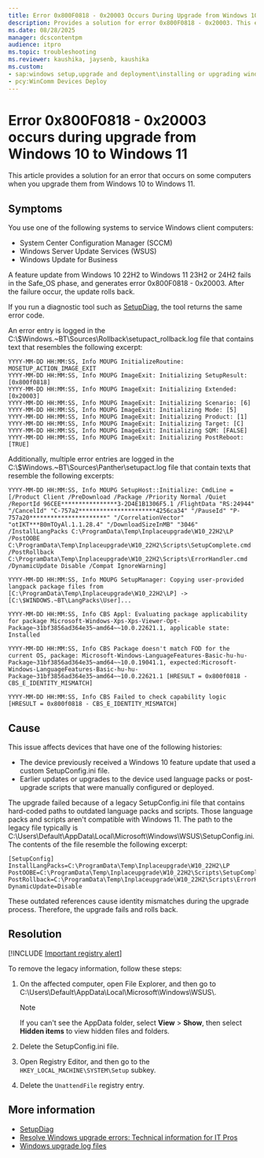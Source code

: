```yaml
---
title: Error 0x800F0818 - 0x20003 Occurs During Upgrade from Windows 10 to Windows 11
description: Provides a solution for error 0x800F0818 - 0x20003. This error occurs on some computers when you upgrade from Windows 10 to Windows 11.
ms.date: 08/28/2025
manager: dcscontentpm
audience: itpro
ms.topic: troubleshooting
ms.reviewer: kaushika, jaysenb, kaushika
ms.custom:
- sap:windows setup,upgrade and deployment\installing or upgrading windows
- pcy:WinComm Devices Deploy
---
```


# Error 0x800F0818 - 0x20003 occurs during upgrade from Windows 10 to Windows 11

This article provides a solution for an error that occurs on some computers when you upgrade them from Windows 10 to Windows 11.

## Symptoms

You use one of the following systems to service Windows client computers:

- System Center Configuration Manager (SCCM)
- Windows Server Update Services (WSUS)
- Windows Update for Business

A feature update from Windows 10 22H2 to Windows 11 23H2 or 24H2 fails in the Safe_OS phase, and generates error 0x800F0818 - 0x20003. After the failure occur, the update rolls back.

If you run a diagnostic tool such as [SetupDiag](/windows/deployment/upgrade/setupdiag), the tool returns the same error code.

An error entry is logged in the C:\\$Windows.~BT\\Sources\\Rollback\\setupact_rollback.log file that contains text that resembles the following excerpt:

```output
YYYY-MM-DD HH:MM:SS, Info MOUPG InitializeRoutine: MOSETUP_ACTION_IMAGE_EXIT
YYYY-MM-DD HH:MM:SS, Info MOUPG ImageExit: Initializing SetupResult: [0x800f0818]
YYYY-MM-DD HH:MM:SS, Info MOUPG ImageExit: Initializing Extended: [0x20003]
YYYY-MM-DD HH:MM:SS, Info MOUPG ImageExit: Initializing Scenario: [6]
YYYY-MM-DD HH:MM:SS, Info MOUPG ImageExit: Initializing Mode: [5]
YYYY-MM-DD HH:MM:SS, Info MOUPG ImageExit: Initializing Product: [1]
YYYY-MM-DD HH:MM:SS, Info MOUPG ImageExit: Initializing Target: [C]
YYYY-MM-DD HH:MM:SS, Info MOUPG ImageExit: Initializing SQM: [FALSE]
YYYY-MM-DD HH:MM:SS, Info MOUPG ImageExit: Initializing PostReboot: [TRUE]
```

Additionally, multiple error entries are logged in the C:\\$Windows.~BT\\Sources\\Panther\\setupact.log file that contain texts that resemble the following excerpts:

```output
YYYY-MM-DD HH:MM:SS, Info MOUPG SetupHost::Initialize: CmdLine = [/Product Client /PreDownload /Package /Priority Normal /Quiet /ReportId 96CEE****************3-2D4E1B1306F5.1 /FlightData "RS:24944" "/CancelId" "C-757a2**********************4256ca34" "/PauseId" "P-757a20**********************" "/CorrelationVector" "otIKT***B0mTOyAl.1.1.28.4" "/DownloadSizeInMB" "3046" /InstallLangPacks C:\ProgramData\Temp\Inplaceupgrade\W10_22H2\LP /PostOOBE C:\ProgramData\Temp\Inplaceupgrade\W10_22H2\Scripts\SetupComplete.cmd /PostRollback C:\ProgramData\Temp\Inplaceupgrade\W10_22H2\Scripts\ErrorHandler.cmd /DynamicUpdate Disable /Compat IgnoreWarning]
```

```output
YYYY-MM-DD HH:MM:SS, Info MOUPG SetupManager: Copying user-provided langpack package files from [C:\ProgramData\Temp\Inplaceupgrade\W10_22H2\LP] -> [C:\$WINDOWS.~BT\LangPacks\User]...
```

```output
YYYY-MM-DD HH:MM:SS, Info CBS Appl: Evaluating package applicability for package Microsoft-Windows-Xps-Xps-Viewer-Opt-Package~31bf3856ad364e35~amd64~~10.0.22621.1, applicable state: Installed

YYYY-MM-DD HH:MM:SS, Info CBS Package doesn't match FOD for the current OS, package: Microsoft-Windows-LanguageFeatures-Basic-hu-hu-Package~31bf3856ad364e35~amd64~~10.0.19041.1, expected:Microsoft-Windows-LanguageFeatures-Basic-hu-hu-Package~31bf3856ad364e35~amd64~~10.0.22621.1 [HRESULT = 0x800f0818 - CBS_E_IDENTITY_MISMATCH]

YYYY-MM-DD HH:MM:SS, Info CBS Failed to check capability logic [HRESULT = 0x800f0818 - CBS_E_IDENTITY_MISMATCH]
```

## Cause

This issue affects devices that have one of the following histories:

- The device previously received a Windows 10 feature update that used a custom SetupConfig.ini file.
- Earlier updates or upgrades to the device used language packs or post-upgrade scripts that were manually configured or deployed.

The upgrade failed because of a legacy SetupConfig.ini file that contains hard-coded paths to outdated language packs and scripts. Those language packs and scripts aren't compatible with Windows 11. The path to the legacy file typically is C:\Users\Default\AppData\Local\Microsoft\Windows\WSUS\SetupConfig.ini. The contents of the file resemble the following excerpt:

```output
[SetupConfig]
InstallLangPacks=C:\ProgramData\Temp\Inplaceupgrade\W10_22H2\LP
PostOOBE=C:\ProgramData\Temp\Inplaceupgrade\W10_22H2\Scripts\SetupComplete.cmd
PostRollback=C:\ProgramData\Temp\Inplaceupgrade\W10_22H2\Scripts\ErrorHandler.cmd
DynamicUpdate=Disable
```

These outdated references cause identity mismatches during the upgrade process. Therefore, the upgrade fails and rolls back.

## Resolution

[!INCLUDE [Important registry alert](../../../includes/registry-important-alert.md)]

To remove the legacy information, follow these steps:

1. On the affected computer, open File Explorer, and then go to C:\\Users\\Default\\AppData\\Local\\Microsoft\\Windows\\WSUS\\.
   > [!NOTE]  
   > If you can't see the AppData folder, select **View** > **Show**, then select **Hidden items** to view hidden files and folders.

1. Delete the SetupConfig.ini file.

1. Open Registry Editor, and then go to the `HKEY_LOCAL_MACHINE\SYSTEM\Setup` subkey.

1. Delete the `UnattendFile` registry entry.

## More information

- [SetupDiag](/windows/deployment/upgrade/setupdiag)
- [Resolve Windows upgrade errors: Technical information for IT Pros](/windows/deployment/upgrade/resolve-windows-upgrade-errors)
- [Windows upgrade log files](/windows/deployment/upgrade/log-files)
